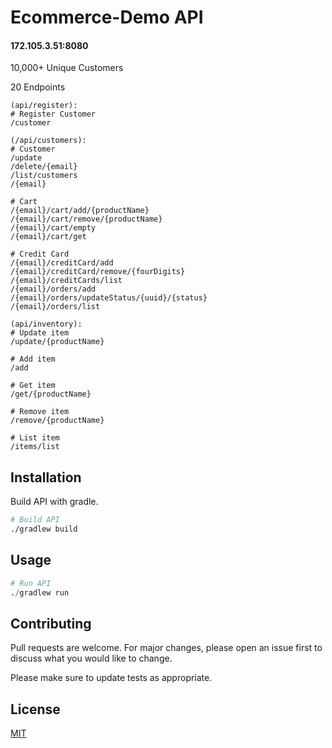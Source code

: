# Ecommerce-Demo API
#### 172.105.3.51:8080
10,000+ Unique Customers

20 Endpoints
```
(api/register):
# Register Customer
/customer

(/api/customers):
# Customer
/update
/delete/{email}
/list/customers
/{email}

# Cart
/{email}/cart/add/{productName}
/{email}/cart/remove/{productName}
/{email}/cart/empty
/{email}/cart/get

# Credit Card
/{email}/creditCard/add
/{email}/creditCard/remove/{fourDigits}
/{email}/creditCards/list
/{email}/orders/add
/{email}/orders/updateStatus/{uuid}/{status}
/{email}/orders/list

(api/inventory):
# Update item
/update/{productName}

# Add item
/add

# Get item
/get/{productName}

# Remove item
/remove/{productName}

# List item
/items/list
```

## Installation

Build API with gradle.

```bash
# Build API
./gradlew build
```

## Usage

```python
# Run API
./gradlew run
```

## Contributing
Pull requests are welcome. For major changes, please open an issue first to discuss what you would like to change.

Please make sure to update tests as appropriate.

## License
[MIT](https://choosealicense.com/licenses/mit/)
